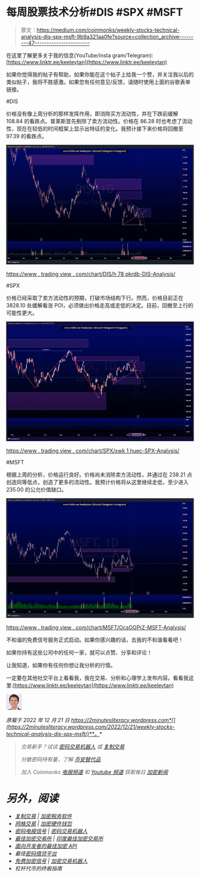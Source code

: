 # 每周股票技术分析#DIS #SPX #MSFT

> 原文：<https://medium.com/coinmonks/weekly-stocks-technical-analysis-dis-spx-msft-9b9a321aa0fe?source=collection_archive---------47----------------------->

在这里了解更多关于我的信息(YouTube/insta gram/Telegram):[https://www.linktr.ee/keeleytan](https://www.linktr.ee/keeleytan)

如果你觉得我的帖子有帮助，如果你能在这个帖子上给我一个赞，并关注我以后的类似帖子，我将不胜感激。如果您有任何意见/反馈，请随时使用上面的谷歌表单链接。

#DIS

价格没有像上周分析的那样发挥作用，即消除买方流动性，并在下跌前缓解 108.84 的看跌点。普莱斯首先剔除了卖方流动性。价格在 86.28 时也考虑了流动性，现在在较低的时间框架上显示出特征的变化。我预计接下来价格将回撤至 97.39 的看跌点。

![](img/9a9fa59cf1dca4fdb9f259f9897383a4.png)

[https://www . trading view . com/chart/DIS/h 78 pkrdb-DIS-Analysis/](https://www.tradingview.com/chart/DIS/h78pkrdB-DIS-Analysis/)

#SPX

价格已经采取了卖方流动性的预期，打破市场结构下行。然而，价格目前正在 3828.10 处缓解看涨 POI，必须做出价格走高或走低的决定。目前，回撤至上行的可能性更大。

![](img/006338ecfe31b763bf115f1303b977d9.png)

[https://www . trading view . com/chart/SPX/xwk 1 huec-SPX-Analysis/](https://www.tradingview.com/chart/SPX/XwK1HUec-SPX-Analysis/)

#MSFT

根据上周的分析，价格运行良好。价格尚未消除卖方流动性，并通过在 238.21 点创造同等低点，创造了更多的流动性。我预计价格将从这里继续走低，至少进入 235.00 的公允价值缺口。

![](img/d01b8eb2e31fcb8a56127e52df6d15c6.png)

[https://www . trading view . com/chart/MSFT/OcsOGPrZ-MSFT-Analysis/](https://www.tradingview.com/chart/MSFT/OcsOGPrZ-MSFT-Analysis/)

不和谐的免费信号服务正式启动。如果你感兴趣的话，去我的不和谐看看吧！

如果你持有这些公司中的任何一家，就可以点赞、分享和评论！

让我知道，如果你有任何你想让我分析的行情。

一定要在其他社交平台上看看我，我在交易、分析和心理学上发布内容。看看我这里:[https://www.linktr.ee/keeleytan](https://www.linktr.ee/keeleytan)

![](img/02aba23f838cc0947c5e66deaecb7703.png)

*原载于 2022 年 12 月 21 日 https://2minutesliteracy.wordpress.com*[](https://2minutesliteracy.wordpress.com/2022/12/21/weekly-stocks-technical-analysis-dis-spx-msft/)**。**

> **交易新手？试试* [*密码交易机器人*](/coinmonks/crypto-trading-bot-c2ffce8acb2a) *或* [*复制交易*](/coinmonks/top-10-crypto-copy-trading-platforms-for-beginners-d0c37c7d698c)*
> 
> **分散密码持有量，了解* [*币安替代品*](https://coincodecap.com/binance-alternatives)*
> 
> **加入 Coinmonks* [*电报频道*](https://t.me/coincodecap) *和* [*Youtube 频道*](https://www.youtube.com/c/coinmonks/videos) *获取每日* [*加密新闻*](http://coincodecap.com/)*

# *另外，阅读*

*   *[复制交易](/coinmonks/top-10-crypto-copy-trading-platforms-for-beginners-d0c37c7d698c) | [加密税务软件](/coinmonks/crypto-tax-software-ed4b4810e338)*
*   *[网格交易](https://coincodecap.com/grid-trading) | [加密硬件钱包](/coinmonks/the-best-cryptocurrency-hardware-wallets-of-2020-e28b1c124069)*
*   *[密码电报信号](/coinmonks/top-3-telegram-channels-for-crypto-traders-in-2021-8385f4411ff4) | [密码交易机器人](/coinmonks/crypto-trading-bot-c2ffce8acb2a)*
*   *[最佳加密交易所](/coinmonks/crypto-exchange-dd2f9d6f3769) | [印度最佳加密交易所](/coinmonks/bitcoin-exchange-in-india-7f1fe79715c9)*
*   *[面向开发者的最佳加密 API](/coinmonks/best-crypto-apis-for-developers-5efe3a597a9f)*
*   *最佳[密码借贷平台](/coinmonks/top-5-crypto-lending-platforms-in-2020-that-you-need-to-know-a1b675cec3fa)*
*   *[免费加密信号](/coinmonks/free-crypto-signals-48b25e61a8da) | [加密交易机器人](/coinmonks/crypto-trading-bot-c2ffce8acb2a)*
*   *杠杆代币的终极指南*